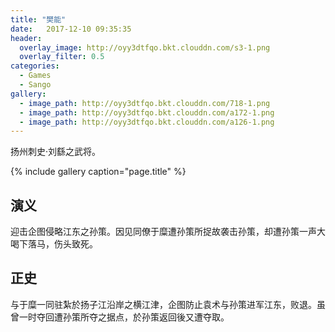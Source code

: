 ```yaml
---
title: "樊能"
date:   2017-12-10 09:35:35
header:
  overlay_image: http://oyy3dtfqo.bkt.clouddn.com/s3-1.png
  overlay_filter: 0.5
categories:
  - Games
  - Sango
gallery:
  - image_path: http://oyy3dtfqo.bkt.clouddn.com/718-1.png
  - image_path: http://oyy3dtfqo.bkt.clouddn.com/a172-1.png
  - image_path: http://oyy3dtfqo.bkt.clouddn.com/a126-1.png
---
```


扬州刺史·刘繇之武将。

{% include gallery caption="page.title" %}

## 演义

迎击企图侵略江东之孙策。因见同僚于糜遭孙策所捉故袭击孙策，却遭孙策一声大喝下落马，伤头致死。

## 正史

与于糜一同驻紮於扬子江沿岸之横江津，企图防止袁术与孙策进军江东，败退。虽曾一时夺回遭孙策所夺之据点，於孙策返回後又遭夺取。
